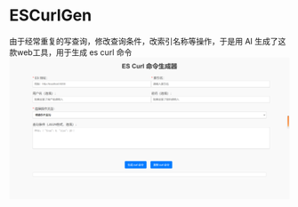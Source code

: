 # ESCurlGen
由于经常重复的写查询，修改查询条件，改索引名称等操作，于是用 AI 生成了这款web工具，用于生成 es curl 命令
![工具截图](https://github.com/avidbyte/ESCurlGen/blob/main/Snipaste_2024-10-15_17-44-58.png "可选标题")
